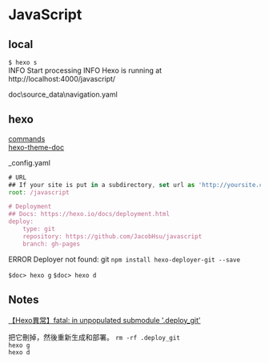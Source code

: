 # JavaScript

## local

`$ hexo s`  
INFO  Start processing
INFO  Hexo is running at http://localhost:4000/javascript/

doc\source\_data\navigation.yaml

## hexo 

[commands](https://hexo.io/zh-tw/docs/commands.html)  
[hexo-theme-doc](https://github.com/zalando-incubator/hexo-theme-doc)  

_config.yaml

```js
# URL
## If your site is put in a subdirectory, set url as 'http://yoursite.com/child' and root as '/child/'
root: /javascript

# Deployment
## Docs: https://hexo.io/docs/deployment.html
deploy:
    type: git
    repository: https://github.com/JacobHsu/javascript
    branch: gh-pages
```

ERROR Deployer not found: git
`npm install hexo-deployer-git --save`  

`$doc> hexo g`
`$doc> hexo d`

## Notes

[【Hexo異常】fatal: in unpopulated submodule '.deploy_git'](https://blog.csdn.net/nomasp/article/details/79504699) 

把它刪掉，然後重新生成和部署。
`rm -rf .deploy_git`  
`hexo g`  
`hexo d`  
